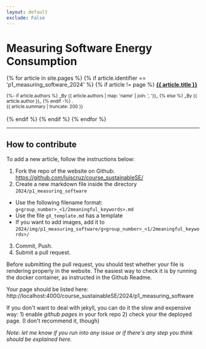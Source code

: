 ```yaml
---
layout: default
exclude: False
---
```


# Measuring Software Energy Consumption

{% for article in site.pages %}
    {% if article.identifier == 'p1_measuring_software_2024' %}
    {% if article != page %}
  <strong><a href="{{ article.url | relative_url }}">{{ article.title }}</a></strong><br/>
<!-- <small>Posted on {{article.date | date_to_string}}.</small><br/> -->
<small>
{%- if article.authors %}
_By {{ article.authors | map: 'name' | join: ', '}}_
{% else %}
_By {{ article.author }}_
{% endif -%}
.</small>
<br/>
<small>{{ article.summary | truncate: 200 }}</small>
<div class="clearfix"></div>
<br/>
  {% endif %}
  {% endif %}
{% endfor %}

---

## How to contribute

To add a new article, follow the instructions below:

1. Fork the repo of the website on Github: <https://github.com/luiscruz/course_sustainableSE/>
2. Create a new markdown file inside the directory `2024/p1_measuring_software`
  - Use the following filename format: `g<group_number>_<1/2meaningful_keywords>.md`
  - Use the file `gX_template.md` has a template
  - If you want to add images, add it to `2024/img/p1_measuring_software/g<group_number>_<1/2meaningful_keywords>/`
3. Commit, Push.
4. Submit a pull request.

Before submitting the pull request, you should test whether your file is rendering properly in the website. The easiest way to check it is by running the docker container, as instructed in the Github Readme.

Your page should be listed here: http://localhost:4000/course_sustainableSE/2024/p1_measuring_software

If you don't want to deal with jekyll, you can do it the slow and expensive way: 1) enable *github pages* in your fork repo 2) check your the deployed page. (I don't recommend it, though)

*Note: let me know if you run into any issue or if there's any step you think should be explained here.*

